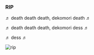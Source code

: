 ### RIP
♬ death death death, dekomori death ♬

♬ death death death, dekomori dess ♬

♬ dess ♬

![rip](http://a.pomf.se/vcxyss.gif)
